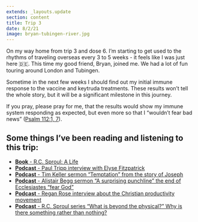 ```yaml
---
extends: _layouts.update
section: content
title: Trip 3
date: 8/2/21
image: bryan-tubingen-river.jpg
---
```


On my way home from trip 3 and dose 6. I’m starting to get used to the rhythms of traveling overseas every 3 to 5 weeks - it feels like I was just here 🇩🇪.  This time my good friend, Bryan, joined me. We had a lot of fun touring around London and Tubingen.

Sometime in the next few weeks I should find out my initial immune response to the vaccine and keytruda treatments. These results won’t tell the whole story, but it will be a significant milestone in this journey. 

If you pray, please pray for me, that the results would show my immune system responding as expected, but even more so that I “wouldn’t fear bad news” (<a  class="text-yellow-500 hover:underline underline-offset-4" href="https://www.esv.org/Psalm+112:1;Psalm+112:7/">Psalm 112:1, 7</a>). 

## Some things I’ve been reading and listening to this trip:

<ul class="list-disc">
    <li><a class="hover:text-yellow-500" href="https://www.crossway.org/books/r-c-sproul-hcj/"><b>Book</b> - R.C. Sproul: A Life</a>
    </li><li>
        <a class="hover:text-yellow-500" href="https://podcasts.apple.com/us/podcast/the-connecting-podcast/id1588398155?i=1000569246418"><b>Podcast</b> - Paul Tripp interview with Elyse Fitzpatrick</a>
    </li>
    <li>
        <a class="hover:text-yellow-500" href="https://podcasts.apple.com/us/podcast/timothy-keller-sermons-podcast-by-gospel-in-life/id352660924?i=1000571556677"><b>Podcast</b> - Tim Keller sermon “Temptation” from the story of Joseph</a>
    </li>
    <li>
        <a class="hover:text-yellow-500" href="https://podcasts.apple.com/us/podcast/truth-for-life-daily-program/id91473880?i=1000571545686"><b>Podcast</b> - Alistair Begg sermon “A surprising punchline”  the end of Ecclesiastes “fear God”</a>
    </li>
    <li>
        <a class="hover:text-yellow-500" href="https://podcasts.apple.com/us/podcast/redeeming-productivity/id1476403107?i=1000574654789"><b>Podcast</b> - Regan Rose interview about the Christian productivity movement</a> 
    </li>
    <li>
        <a class="hover:text-yellow-500" href="https://podcasts.apple.com/us/podcast/renewing-your-mind-with-r-c-sproul/id110916650?i=1000574729706"><b>Podcast</b> - R.C. Sproul series “What is beyond the physical?” Why is there something rather than nothing?</a>
    </li>
</ul>
